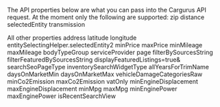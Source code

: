 The API properties below are what you can pass into the Cargurus API request. At the moment only the following are supported:
zip
distance
selectedEntity
transmission

All other properties
  address
  latitude
  longitude
  entitySelectingHelper.selectedEntity2
  minPrice
  maxPrice
  minMileage
  maxMileage
  bodyTypeGroup
  serviceProvider
  page
  filterBySourcesString
  filterFeaturedBySourcesString
  displayFeaturedListings=true&
  searchSeoPageType
  inventorySearchWidgetType
  allYearsForTrimName
  daysOnMarketMin
  daysOnMarketMax
  vehicleDamageCategoriesRaw
  minCo2Emission
  maxCo2Emission
  vatOnly
  minEngineDisplacement
  maxEngineDisplacement
  minMpg
  maxMpg
  minEnginePower
  maxEnginePower
  isRecentSearchView